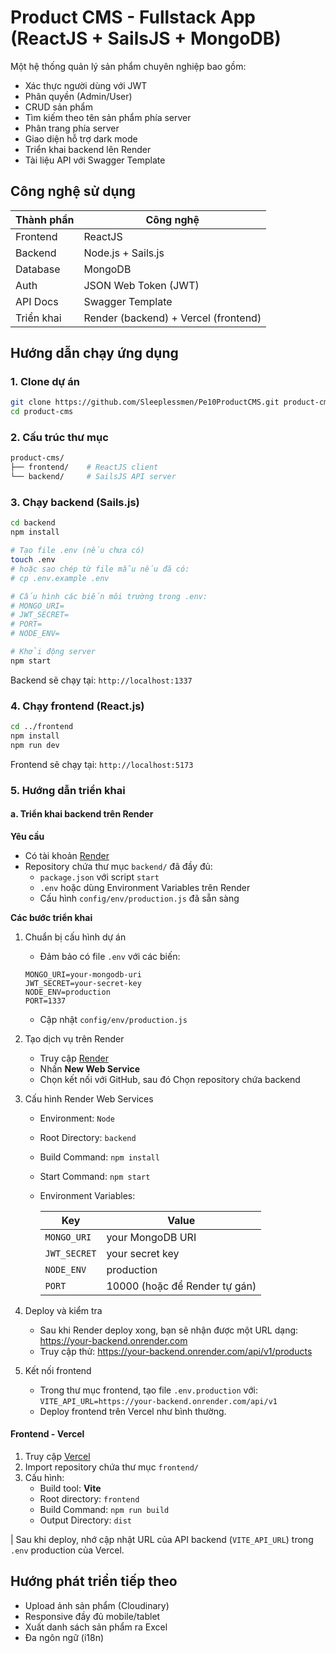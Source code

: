 # Product CMS - Fullstack App (ReactJS + SailsJS + MongoDB)

Một hệ thống quản lý sản phẩm chuyên nghiệp bao gồm:

- Xác thực người dùng với JWT
- Phân quyền (Admin/User)
- CRUD sản phẩm
- Tìm kiếm theo tên sản phẩm phía server
- Phân trang phía server
- Giao diện hỗ trợ dark mode
- Triển khai backend lên Render
- Tài liệu API với Swagger Template

## Công nghệ sử dụng

| Thành phần | Công nghệ                            |
| ---------- | ------------------------------------ |
| Frontend   | ReactJS                              |
| Backend    | Node.js + Sails.js                   |
| Database   | MongoDB                              |
| Auth       | JSON Web Token (JWT)                 |
| API Docs   | Swagger Template                     |
| Triển khai | Render (backend) + Vercel (frontend) |


## Hướng dẫn chạy ứng dụng

### 1. Clone dự án

```bash
git clone https://github.com/Sleeplessmen/Pe10ProductCMS.git product-cms
cd product-cms
```

### 2. Cấu trúc thư mục

```bash
product-cms/
├── frontend/    # ReactJS client
└── backend/     # SailsJS API server
```

### 3. Chạy backend (Sails.js)

```bash
cd backend
npm install

# Tạo file .env (nếu chưa có)
touch .env
# hoặc sao chép từ file mẫu nếu đã có:
# cp .env.example .env

# Cấu hình các biến môi trường trong .env:
# MONGO_URI=
# JWT_SECRET=
# PORT=
# NODE_ENV=

# Khởi động server
npm start
```

Backend sẽ chạy tại: `http://localhost:1337`

### 4. Chạy frontend (React.js)

```bash
cd ../frontend
npm install 
npm run dev
```

Frontend sẽ chạy tại: `http://localhost:5173`

### 5. Hướng dẫn triển khai

#### a. Triển khai backend trên Render

**Yêu cầu**
- Có tài khoản [Render](https://render.com)
- Repository chứa thư mục `backend/` đã đầy đủ:
  - `package.json` với script `start`
  - `.env` hoặc dùng Environment Variables trên Render
  - Cấu hình `config/env/production.js` đã sẵn sàng

**Các bước triển khai**

1. Chuẩn bị cấu hình dự án

   - Đảm bảo có file `.env` với các biến:
   ```env
   MONGO_URI=your-mongodb-uri
   JWT_SECRET=your-secret-key
   NODE_ENV=production
   PORT=1337
   ```
   - Cập nhật `config/env/production.js`

2. Tạo dịch vụ trên Render
   - Truy cập [Render](https://render.com)
   - Nhấn **New Web Service**
   - Chọn kết nối với GitHub, sau đó Chọn repository chứa backend

3. Cấu hình Render Web Services
   - Environment: `Node`
   - Root Directory: `backend`
   - Build Command: `npm install`
   - Start Command: `npm start`
   - Environment Variables:
  
     | Key          | Value                         |
     | ------------ | ----------------------------- |
     | `MONGO_URI`  | your MongoDB URI              |
     | `JWT_SECRET` | your secret key               |
     | `NODE_ENV`   | production                    |
     | `PORT`       | 10000 (hoặc để Render tự gán) |

4. Deploy và kiểm tra
   - Sau khi Render deploy xong, bạn sẽ nhận được một URL dạng: https://your-backend.onrender.com
   - Truy cập thử: https://your-backend.onrender.com/api/v1/products

5. Kết nối frontend
   - Trong thư mục frontend, tạo file `.env.production` với:
   `VITE_API_URL=https://your-backend.onrender.com/api/v1`
   - Deploy frontend trên Vercel như bình thường.

#### Frontend - Vercel

1. Truy cập [Vercel](https://vercel.com)
2. Import repository chứa thư mục `frontend/`
3. Cấu hình:
   - Build tool: **Vite**
   - Root directory: `frontend`
   - Build Command: `npm run build`
   - Output Directory: `dist`

| Sau khi deploy, nhớ cập nhật URL của API backend (`VITE_API_URL`) trong `.env` production của Vercel.


## Hướng phát triển tiếp theo

- Upload ảnh sản phẩm (Cloudinary)
- Responsive đầy đủ mobile/tablet
- Xuất danh sách sản phẩm ra Excel
- Đa ngôn ngữ (i18n)



